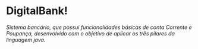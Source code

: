# DigitalBank!
*Sistema bancário, que possui funcionalidades básicas de conta Corrente e Poupança, desenvolvido com  o objetivo de aplicar os três pilares da linguagem java.*
